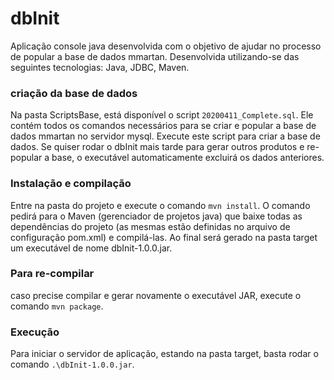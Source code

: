 # dbInit

Aplicação console java desenvolvida com o objetivo de ajudar no processo de popular a base de dados mmartan. Desenvolvida utilizando-se das seguintes tecnologias: 
Java, JDBC, Maven.

### criação da base de dados
Na pasta ScriptsBase, está disponível o script `20200411_Complete.sql`. Ele contém todos os comandos necessários para se criar e popular a base de dados mmartan no servidor mysql. Execute este script para criar a base de dados. Se quiser rodar o dbInit mais tarde para gerar outros produtos e re-popular a base, o executável automaticamente excluirá os dados anteriores.

### Instalação e compilação
Entre na pasta do projeto e execute o comando `mvn install`. O comando pedirá para o Maven (gerenciador de projetos java) que baixe todas as dependências do projeto (as mesmas estão definidas no arquivo de configuração pom.xml) e compilá-las. Ao final será gerado na pasta target um executável de nome dbInit-1.0.0.jar.

### Para re-compilar
caso precise compilar e gerar novamente o executável JAR, execute o comando `mvn package`.

### Execução
Para iniciar o servidor de aplicação, estando na pasta target, basta rodar o comando `.\dbInit-1.0.0.jar`. 

